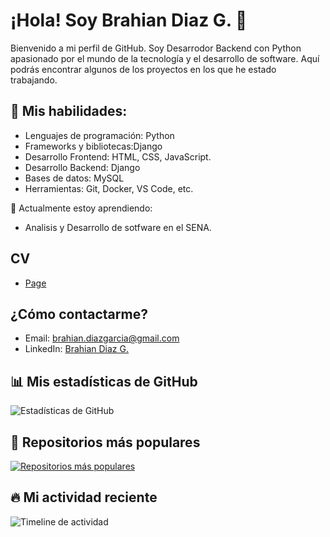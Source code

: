 # ¡Hola! Soy Brahian Diaz G. 👋

Bienvenido a mi perfil de GitHub. Soy Desarrodor Backend con Python  apasionado por el mundo de la tecnología y el desarrollo de software. Aquí podrás encontrar algunos de los proyectos en los que he estado trabajando.

## 🚀 Mis habilidades:

- Lenguajes de programación: Python
- Frameworks y bibliotecas:Django
- Desarrollo Frontend: HTML, CSS, JavaScript.
- Desarrollo Backend: Django
- Bases de datos: MySQL
- Herramientas: Git, Docker, VS Code, etc.

🌱 Actualmente estoy aprendiendo:

- Analisis y Desarrollo de sotfware en el SENA.
## CV
- [Page](https://bdiaz747.github.io/)

## ¿Cómo contactarme?
- Email: brahian.diazgarcia@gmail.com
- LinkedIn: [Brahian Diaz G.](https://www.linkedin.com/in/brahian-d%C3%ADaz-garc%C3%ADa-46b25a1a8?utm_source=share&utm_campaign=share_via&utm_content=profile&utm_medium=android_app/)

## 📊 Mis estadísticas de GitHub

![Estadísticas de GitHub](https://github-readme-stats.vercel.app/api?username=bdiaz747&show_icons=true&hide_title=true&count_private=true&hide=prs&theme=radical)

## 🚀 Repositorios más populares

[![Repositorios más populares](https://github-readme-stats.vercel.app/api/top-langs/?username=bdiaz747&layout=compact&theme=radical)](https://github.com/bdiaz747)

## 🔥 Mi actividad reciente

![Timeline de actividad](https://activity-graph.herokuapp.com/graph?username=bdiaz747&bg_color=fff&color=0084ff&line=0064e1&point=00eaff&area=true&hide_border=true)
